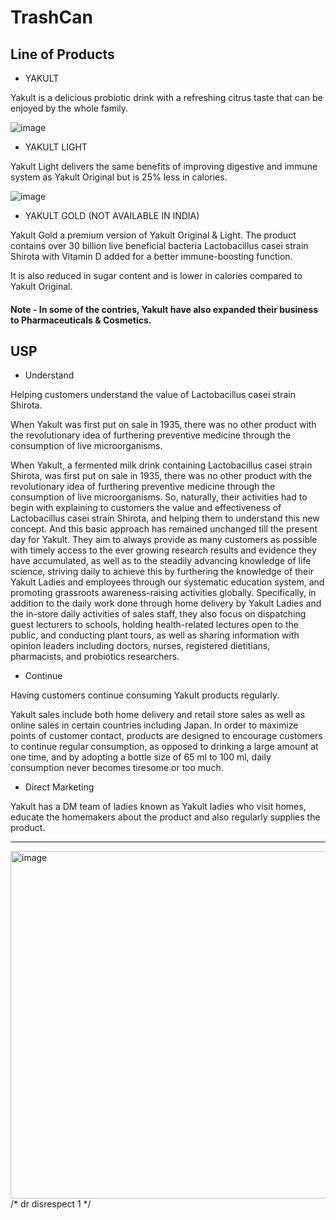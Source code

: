 # TrashCan

## Line of Products

- YAKULT

Yakult is a delicious probiotic drink with a refreshing citrus taste that can be enjoyed by the whole family.

![image](https://user-images.githubusercontent.com/58645688/202857214-2797edee-7483-41fb-8a61-c7f06307d15a.png)

 - YAKULT LIGHT
 
Yakult Light delivers the same benefits of improving digestive and immune system as Yakult Original but is 25% less in calories.

![image](https://user-images.githubusercontent.com/58645688/202857208-88dce1ef-c038-4e4d-836a-d3d31384d5ad.png)

- YAKULT GOLD (NOT AVAILABLE IN INDIA)

Yakult Gold a premium version of Yakult Original & Light. The product contains over 30 billion live beneficial bacteria Lactobacillus casei strain Shirota with Vitamin D added for a better immune-boosting function.

It is also reduced in sugar content and is lower in calories compared to Yakult Original.



#### Note - In some of the contries, Yakult have also expanded their business to Pharmaceuticals & Cosmetics.

 

## USP

- Understand

Helping customers understand the value of Lactobacillus casei strain Shirota.

When Yakult was first put on sale in 1935, there was no other product with the revolutionary idea of furthering preventive medicine through the consumption of live microorganisms. 

When Yakult, a fermented milk drink containing Lactobacillus casei strain Shirota, was first put on sale in 1935, there was no other product with the revolutionary idea of furthering preventive medicine through the consumption of live microorganisms. So, naturally, their activities had to begin with explaining to customers the value and effectiveness of Lactobacillus casei strain Shirota, and helping them to understand this new concept. And this basic approach has remained unchanged till the present day for Yakult. They aim to always provide as many customers as possible with timely access to the ever growing research results and evidence they have accumulated, as well as to the steadily advancing knowledge of life science, striving daily to achieve this by furthering the knowledge of their Yakult Ladies and employees through our systematic education system, and promoting grassroots awareness-raising activities globally. Specifically, in addition to the daily work done through home delivery by Yakult Ladies and the in-store daily activities of sales staff, they also focus on dispatching guest lecturers to schools, holding health-related lectures open to the public, and conducting plant tours, as well as sharing information with opinion leaders including doctors, nurses, registered dietitians, pharmacists, and probiotics researchers.

- Continue

Having customers continue consuming Yakult products regularly.

Yakult sales include both home delivery and retail store sales as well as online sales in certain countries including Japan. In order to maximize points of customer contact, products are designed to encourage customers to continue regular consumption, as opposed to drinking a large amount at one time, and by adopting a bottle size of 65 ml to 100 ml, daily consumption never becomes tiresome or too much. 



- Direct Marketing

Yakult has a DM team of ladies known as Yakult ladies who visit homes, educate the homemakers about the product and also regularly supplies the product.






<hr>

<img width="556" alt="image" src="https://user-images.githubusercontent.com/58645688/188309704-cdb0d827-756a-4d9b-8977-96b8df9f732d.png">
/* dr disrespect 1 */

